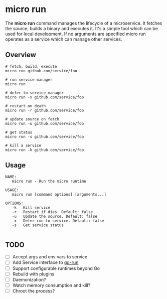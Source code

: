 # micro run

The **micro run** command manages the lifecycle of a microservice. It fetches the source, builds a binary and executes it. 
It's a simple tool which can be used for local development. If no arguments are specified micro run operates as a service 
which can manage other services.

## Overview

```
# fetch, build, execute
micro run github.com/service/foo
```

```
# run service manager
micro run
```

```
# defer to service manager
micro run -x github.com/service/foo
```

```
# restart on death
micro run -r github.com/service/foo
```

```
# update source on fetch
micro run -u github.com/service/foo
```

```
# get status
micro run -s github.com/service/foo
```

```
# kill a service
micro run -k github.com/service/foo
```

## Usage

```
NAME:
   micro run - Run the micro runtime

USAGE:
   micro run [command options] [arguments...]

OPTIONS:
   -k	Kill service
   -r	Restart if dies. Default: false
   -u	Update the source. Default: false
   -x	Defer run to service. Default: false
   -s	Get service status
   
```

## TODO

- [ ] Accept args and env vars to service 
- [ ] Add Service interface to [go-run](https://github.com/micro/go-run)
- [ ] Support configurable runtimes beyond Go
- [ ] Rebuild with plugins
- [ ] Daemonization?
- [ ] Watch memory consumption and kill?
- [ ] Chroot the process?

